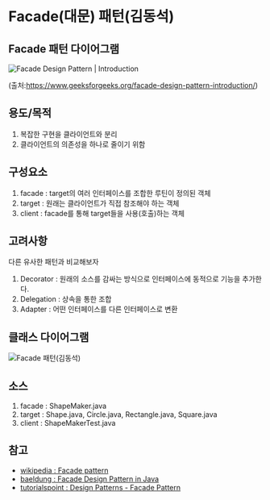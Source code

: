 # Facade(대문) 패턴(김동석)

## Facade 패턴 다이어그램

![Facade Design Pattern | Introduction](https://media.geeksforgeeks.org/wp-content/uploads/facadeA.png "Facade Design Pattern | Introduction")

(출처:https://www.geeksforgeeks.org/facade-design-pattern-introduction/)
## 용도/목적
1. 복잡한 구현을 클라이언트와 분리
1. 클라이언트의 의존성을 하나로 줄이기 위함

## 구성요소
1. facade : target의 여러 인터페이스를 조합한 루틴이 정의된 객체
1. target : 원래는 클라이언트가 직접 참조해야 하는 객체
1. client : facade를 통해 target들을 사용(호출)하는 객체
## 고려사항

다른 유사한 패턴과 비교해보자

1. Decorator : 원래의 소스를 감싸는 방식으로 인터페이스에 동적으로 기능을 추가한다.
1. Delegation : 상속을 통한 조합
1. Adapter : 어떤 인터페이스를 다른 인터페이스로 변환

## 클래스 다이어그램

![Facade 패턴(김동석)](https://www.plantuml.com/plantuml/png/hLFBIWCn55qtNn4AqkcYC_iYOi551Gi5wmTa9hUJw2GPaaoXgA3GdOAu5DIrImKt_bAT_eFfaqvjYmMpkxdtd7Dp3ZaqbcYRYGGtA4ajQ3owVniDFhtXryttmrC-UAaYn3W532ArVIn0XA1DySeoHGr2bji4jl0m8DGrcBMfgGT1p2tBGZzI8WYJ3AYvu28u9pro18R7iasiev46TPKQy-MlZ_dW8xzx7hxVuZrAB7ZblZj-g-LJMi6LPhCkHDcjYxXqW2w909_mc5d9PTncIWA-HALJgrs9DKICw1YyAYhr5ASuCx0OTfVNoomj7cbrPiA_aCndfnnHGep1n-dkwbDaGr8zxk-kkQ3hg7bxdemZIpNlEGTnbqkIhBgK54fKsapbRKLM_t7f3XYxneL2Cbun9x5SJKHMjjs_ylrPDgW8dNGsBxDkUfRKaiXluskrWnMljurFdZo65DGGEWH9tOVz0G00 "Facade 패턴(김동석)")

## 소스
1. facade : ShapeMaker.java
1. target : Shape.java, Circle.java, Rectangle.java, Square.java 
1. client : ShapeMakerTest.java

## 참고

* [wikipedia : Facade pattern](https://en.wikipedia.org/wiki/Facade_pattern)
* [baeldung : Facade Design Pattern in Java](https://www.baeldung.com/java-facade-pattern)
* [tutorialspoint : Design Patterns - Facade Pattern](https://www.tutorialspoint.com/design_pattern/facade_pattern.htm)